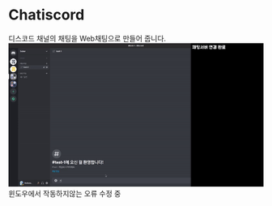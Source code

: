 # Chatiscord
디스코드 채널의 채팅을 Web채팅으로 만들어 줍니다.
![example](https://raw.githubusercontent.com/Hollume/Chatiscord/master/example.gif?raw=true)
윈도우에서 작동하지않는 오류 수정 중
